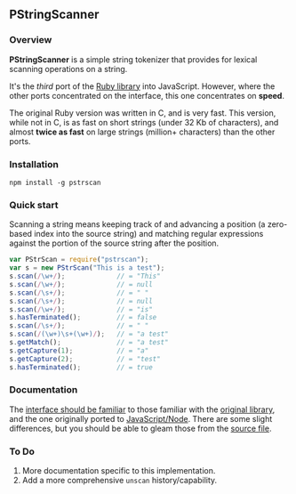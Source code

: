 ## PStringScanner

### Overview

**PStringScanner** is a simple string tokenizer that provides for lexical scanning operations on a string.

It's the _third_ port of the [Ruby  library](http://corelib.rubyonrails.org/classes/StringScanner.html) into JavaScript. However, where the other ports concentrated on the interface, this one concentrates on **speed**.

The original Ruby version was written in C, and is very fast. This version, while not in C, is as fast on short strings (under 32 Kb of characters), and almost **twice as fast** on large strings (million+ characters) than the other ports.

### Installation

~~~
npm install -g pstrscan
~~~

### Quick start

Scanning a string means keeping track of and advancing a position (a zero-based index into the source string) and matching regular expressions against the portion of the source string after the position.

~~~js
var PStrScan = require("pstrscan");
var s = new PStrScan("This is a test");
s.scan(/\w+/);             // = "This"
s.scan(/\w+/);             // = null
s.scan(/\s+/);             // = " "
s.scan(/\s+/);             // = null
s.scan(/\w+/);             // = "is"
s.hasTerminated();         // = false
s.scan(/\s+/);             // = " "
s.scan(/(\w+)\s+(\w+)/);   // = "a test"
s.getMatch();              // = "a test"
s.getCapture(1);           // = "a"
s.getCapture(2);           // = "test"
s.hasTerminated();         // = true
~~~

### Documentation

The [interface should be familiar](http://sstephenson.github.com/strscan-js/) to those familiar with the [original library](http://corelib.rubyonrails.org/classes/StringScanner.html), and the one originally ported to [JavaScript/Node](http://sstephenson.github.com/strscan-js/). There are some slight differences, but you should be able to gleam those from the [source file](https://github.com/jhamlet/node-pstrscan/blob/master/lib/pstrscan.js).

### To Do

1.  More documentation specific to this implementation.
2.  Add a more comprehensive `unscan` history/capability.